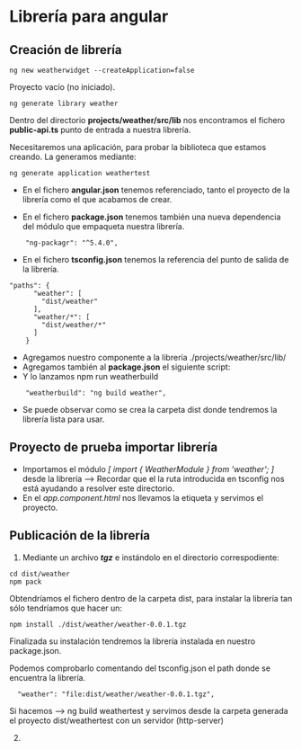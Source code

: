 # Librería para angular

## Creación de librería

```
ng new weatherwidget --createApplication=false
```

Proyecto vacío (no iniciado).

```
ng generate library weather
```

Dentro del directorio **projects/weather/src/lib** nos encontramos el fichero **public-api.ts** punto de entrada a nuestra librería.

Necesitaremos una aplicación, para probar la biblioteca que estamos creando. La generamos mediante:

```
ng generate application weathertest
```

- En el fichero **angular.json** tenemos referenciado, tanto el proyecto de la librería como el que acabamos de crear.

- En el fichero **package.json** tenemos también una nueva dependencia del módulo que empaqueta nuestra librería.

```
    "ng-packagr": "^5.4.0",
```

- En el fichero **tsconfig.json** tenemos la referencia del punto de salida de la librería.

```
"paths": {
      "weather": [
        "dist/weather"
      ],
      "weather/*": [
        "dist/weather/*"
      ]
    }
```

- Agregamos nuestro componente a la librería ./projects/weather/src/lib/
- Agregamos también al **package.json** el siguiente script:
- Y lo lanzamos npm run weatherbuild
  
```
    "weatherbuild": "ng build weather",
```

- Se puede observar como se crea la carpeta dist donde tendremos la librería lista para usar.

## Proyecto de prueba importar librería

- Importamos el módulo *[ import { WeatherModule } from 'weather'; ]* desde la librería --> Recordar que el la ruta introducida en tsconfig nos está ayudando a resolver este directorio.
- En el *app.component.html* nos llevamos la etiqueta **<app-weather></app-weather>** y servimos el proyecto.

## Publicación de la librería

1) Mediante un archivo ***tgz*** e instándolo en el directorio correspodiente:

```
cd dist/weather
npm pack
```

Obtendríamos el fichero dentro de la carpeta dist, para instalar la librería tan sólo tendríamos que hacer un:

```
npm install ./dist/weather/weather-0.0.1.tgz 
```

Finalizada su instalación tendremos la librería instalada en nuestro package.json.

Podemos comprobarlo comentando del tsconfig.json el path donde se encuentra la librería.

```
  "weather": "file:dist/weather/weather-0.0.1.tgz",
```

Si hacemos --> ng build weathertest y servimos desde la carpeta generada el proyecto dist/weathertest con un servidor (http-server)

2) 